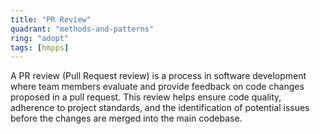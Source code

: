 ```yaml
---
title: "PR Review"
quadrant: "methods-and-patterns"
ring: "adopt"
tags: [hmpps]
---
```


A PR review (Pull Request review) is a process in software development where team members evaluate and provide feedback on code changes proposed in a pull request. This review helps ensure code quality, adherence to project standards, and the identification of potential issues before the changes are merged into the main codebase.
